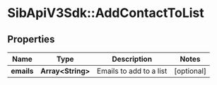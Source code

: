 # SibApiV3Sdk::AddContactToList

## Properties
Name | Type | Description | Notes
------------ | ------------- | ------------- | -------------
**emails** | **Array&lt;String&gt;** | Emails to add to a list | [optional] 


